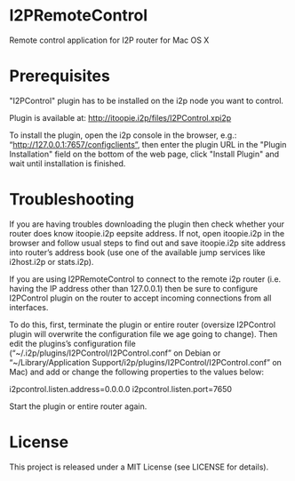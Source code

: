 I2PRemoteControl
================

Remote control application for I2P router for Mac OS X

Prerequisites
================

"I2PControl" plugin has to be installed on the i2p node you want to control.

Plugin is available at: http://itoopie.i2p/files/I2PControl.xpi2p

To install the plugin, open the i2p console in the browser, e.g.: “http://127.0.0.1:7657/configclients”, then enter the plugin URL in the "Plugin Installation" field on the bottom of the web page, click "Install Plugin" and wait until installation is finished.

Troubleshooting
================

If you are having troubles downloading the plugin then check whether your router does know itoopie.i2p eepsite address. If not, open itoopie.i2p in the browser and follow usual steps to find out and save itoopie.i2p site address into router’s address book (use one of the available jump services like i2host.i2p or stats.i2p).

If you are using I2PRemoteControl to connect to the remote i2p router (i.e. having the IP address other than 127.0.0.1) then be sure to configure I2PControl plugin on the router to accept incoming connections from all interfaces.

To do this, first, terminate the plugin or entire router (oversize I2PControl plugin will overwrite the configuration file we age going to change). Then edit the plugins’s configuration file (“~/.i2p/plugins/I2PControl/I2PControl.conf” on Debian or “~/Library/Application Support/i2p/plugins/I2PControl/I2PControl.conf” on Mac) and add or change the following properties to the values below:

i2pcontrol.listen.address=0.0.0.0
i2pcontrol.listen.port=7650

Start the plugin or entire router again.

License
================

This project is released under a MIT License (see LICENSE for details).